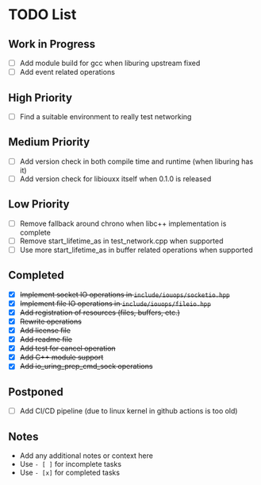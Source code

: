 # TODO List

## Work in Progress
- [ ] Add module build for gcc when liburing upstream fixed
- [ ] Add event related operations

## High Priority
- [ ] Find a suitable environment to really test networking

## Medium Priority
- [ ] Add version check in both compile time and runtime (when liburing has it)
- [ ] Add version check for libiouxx itself when 0.1.0 is released

## Low Priority
- [ ] Remove fallback around chrono when libc++ implementation is complete
- [ ] Remove start_lifetime_as in test_network.cpp when supported
- [ ] Use more start_lifetime_as in buffer related operations when supported

## Completed
- [x] ~~Implement socket IO operations in `include/iouops/socketio.hpp`~~
- [x] ~~Implement file IO operations in `include/iouops/fileio.hpp`~~
- [x] ~~Add registration of resources (files, buffers, etc.)~~
- [x] ~~Rewrite operations~~
- [x] ~~Add license file~~
- [x] ~~Add readme file~~
- [x] ~~Add test for cancel operation~~
- [x] ~~Add C++ module support~~
- [x] ~~Add io_uring_prep_cmd_sock operations~~

## Postponed
- [ ] Add CI/CD pipeline (due to linux kernel in github actions is too old)

## Notes
- Add any additional notes or context here
- Use `- [ ]` for incomplete tasks
- Use `- [x]` for completed tasks